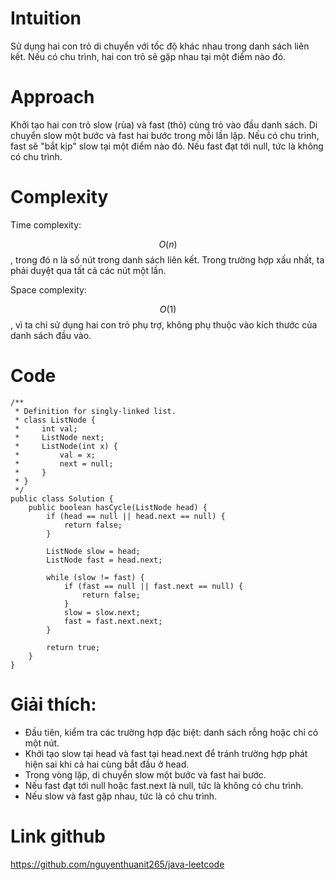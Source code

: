 # Intuition
<!-- Describe your first thoughts on how to solve this problem. -->
Sử dụng hai con trỏ di chuyển với tốc độ khác nhau trong danh sách liên kết. Nếu có chu trình, hai con trỏ sẽ gặp nhau tại một điểm nào đó.
# Approach
<!-- Describe your approach to solving the problem. -->

Khởi tạo hai con trỏ slow (rùa) và fast (thỏ) cùng trỏ vào đầu danh sách.
Di chuyển slow một bước và fast hai bước trong mỗi lần lặp.
Nếu có chu trình, fast sẽ "bắt kịp" slow tại một điểm nào đó.
Nếu fast đạt tới null, tức là không có chu trình.

# Complexity

Time complexity:

<!-- Add your time complexity here, e.g. $$O(n)$$ -->
$$O(n)$$, trong đó n là số nút trong danh sách liên kết. Trong trường hợp xấu nhất, ta phải duyệt qua tất cả các nút một lần.

Space complexity:

<!-- Add your space complexity here, e.g. $$O(n)$$ -->
$$O(1)$$, vì ta chỉ sử dụng hai con trỏ phụ trợ, không phụ thuộc vào kích thước của danh sách đầu vào.
# Code
```
/**
 * Definition for singly-linked list.
 * class ListNode {
 *     int val;
 *     ListNode next;
 *     ListNode(int x) {
 *         val = x;
 *         next = null;
 *     }
 * }
 */
public class Solution {
    public boolean hasCycle(ListNode head) {
        if (head == null || head.next == null) {
            return false;
        }
        
        ListNode slow = head;
        ListNode fast = head.next;
        
        while (slow != fast) {
            if (fast == null || fast.next == null) {
                return false;
            }
            slow = slow.next;
            fast = fast.next.next;
        }
        
        return true;
    }
}
```

# Giải thích:

- Đầu tiên, kiểm tra các trường hợp đặc biệt: danh sách rỗng hoặc chỉ có một nút.
- Khởi tạo slow tại head và fast tại head.next để tránh trường hợp phát hiện sai khi cả hai cùng bắt đầu ở head.
- Trong vòng lặp, di chuyển slow một bước và fast hai bước.
- Nếu fast đạt tới null hoặc fast.next là null, tức là không có chu trình.
- Nếu slow và fast gặp nhau, tức là có chu trình.

# Link github
https://github.com/nguyenthuanit265/java-leetcode